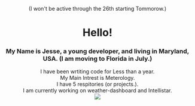 <div align="center">
<p>(I won't be active through the 26th starting Tommorow.)</p>
   <h1>Hello!</h1>
<h3>My Name is Jesse, a young developer, and living in Maryland, USA. (I am moving to Florida in July.)</h3>
<div align="center">I have been wrtiting code for Less than a year. </div>
<div align="center">My Main Intrest is Meterology.</div>
   <div>I have 5 respitories (or projects.).</div>
  <div>I am currently working on weather-dashboard and Intellistar.</div>
<img src="https://github-readme-stats.vercel.app/api?username=JesseWx2011&show_icons=true&bg_color=black">
</div>

